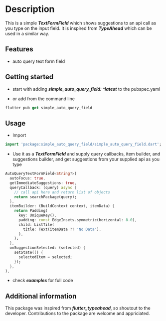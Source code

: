<!--
This README describes the package. If you publish this package to pub.dev,
this README's contents appear on the landing page for your package.

For information about how to write a good package README, see the guide for
[writing package pages](https://dart.dev/guides/libraries/writing-package-pages).

For general information about developing packages, see the Dart guide for
[creating packages](https://dart.dev/guides/libraries/create-library-packages)
and the Flutter guide for
[developing packages and plugins](https://flutter.dev/developing-packages).
-->

# Description

This is a simple ***TextFormField*** which shows suggestions to an api call as you type on the input field. It is inspired from ***TypeAhead*** which can be used in a similar way.

## Features

- auto query text form field

## Getting started

- start with adding ***simple_auto_query_field: ^latest*** to the pubspec.yaml

- or add from the command line

``` dart
flutter pub get simple_auto_query_field
```

## Usage

- Import

```dart
import 'package:simple_auto_query_field/simple_auto_query_field.dart';
```

- Use it as a ***TextFormField*** and supply query callbacks, item builder, and suggestions builder, and get suggestions from your supplied api as you type

``` dart
AutoQueryTextFormField<String?>(
  autoFocus: true,
  getImmediateSuggestions: true,
  queryCallback: (query) async {
    // call api here and return list of objects
    return searchPackage(query);
  },
  itemBuilder: (BuildContext context, itemData) {
    return Padding(
      key: UniqueKey(),
      padding: const EdgeInsets.symmetric(horizontal: 8.0),
      child: ListTile(
        title: Text(itemData ?? 'No Data'),
      ),
    );
  },
  onSuggestionSelected: (selected) {
    setState(() {
      selectedItem = selected;
    });
  },
),
```

- check ***examples*** for full code

## Additional information

This package was inspired from ***flutter_typeahead***, so shoutout to the developer. Contributions to the package are welcome and appriciated.

